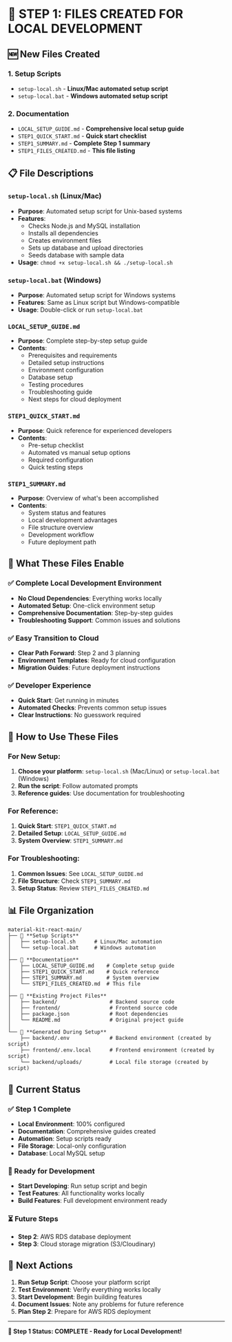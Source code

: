 # 📁 **STEP 1: FILES CREATED FOR LOCAL DEVELOPMENT**

## 🆕 **New Files Created**

### **1. Setup Scripts**

- `setup-local.sh` - **Linux/Mac automated setup script**
- `setup-local.bat` - **Windows automated setup script**

### **2. Documentation**

- `LOCAL_SETUP_GUIDE.md` - **Comprehensive local setup guide**
- `STEP1_QUICK_START.md` - **Quick start checklist**
- `STEP1_SUMMARY.md` - **Complete Step 1 summary**
- `STEP1_FILES_CREATED.md` - **This file listing**

## 📋 **File Descriptions**

### **`setup-local.sh` (Linux/Mac)**

- **Purpose**: Automated setup script for Unix-based systems
- **Features**:
  - Checks Node.js and MySQL installation
  - Installs all dependencies
  - Creates environment files
  - Sets up database and upload directories
  - Seeds database with sample data
- **Usage**: `chmod +x setup-local.sh && ./setup-local.sh`

### **`setup-local.bat` (Windows)**

- **Purpose**: Automated setup script for Windows systems
- **Features**: Same as Linux script but Windows-compatible
- **Usage**: Double-click or run `setup-local.bat`

### **`LOCAL_SETUP_GUIDE.md`**

- **Purpose**: Complete step-by-step setup guide
- **Contents**:
  - Prerequisites and requirements
  - Detailed setup instructions
  - Environment configuration
  - Database setup
  - Testing procedures
  - Troubleshooting guide
  - Next steps for cloud deployment

### **`STEP1_QUICK_START.md`**

- **Purpose**: Quick reference for experienced developers
- **Contents**:
  - Pre-setup checklist
  - Automated vs manual setup options
  - Required configuration
  - Quick testing steps

### **`STEP1_SUMMARY.md`**

- **Purpose**: Overview of what's been accomplished
- **Contents**:
  - System status and features
  - Local development advantages
  - File structure overview
  - Development workflow
  - Future deployment path

## 🔧 **What These Files Enable**

### **✅ Complete Local Development Environment**

- **No Cloud Dependencies**: Everything works locally
- **Automated Setup**: One-click environment setup
- **Comprehensive Documentation**: Step-by-step guides
- **Troubleshooting Support**: Common issues and solutions

### **✅ Easy Transition to Cloud**

- **Clear Path Forward**: Step 2 and 3 planning
- **Environment Templates**: Ready for cloud configuration
- **Migration Guides**: Future deployment instructions

### **✅ Developer Experience**

- **Quick Start**: Get running in minutes
- **Automated Checks**: Prevents common setup issues
- **Clear Instructions**: No guesswork required

## 🚀 **How to Use These Files**

### **For New Setup:**

1. **Choose your platform**: `setup-local.sh` (Mac/Linux) or `setup-local.bat` (Windows)
2. **Run the script**: Follow automated prompts
3. **Reference guides**: Use documentation for troubleshooting

### **For Reference:**

1. **Quick Start**: `STEP1_QUICK_START.md`
2. **Detailed Setup**: `LOCAL_SETUP_GUIDE.md`
3. **System Overview**: `STEP1_SUMMARY.md`

### **For Troubleshooting:**

1. **Common Issues**: See `LOCAL_SETUP_GUIDE.md`
2. **File Structure**: Check `STEP1_SUMMARY.md`
3. **Setup Status**: Review `STEP1_FILES_CREATED.md`

## 📊 **File Organization**

```
material-kit-react-main/
├── 📁 **Setup Scripts**
│   ├── setup-local.sh      # Linux/Mac automation
│   └── setup-local.bat     # Windows automation
│
├── 📁 **Documentation**
│   ├── LOCAL_SETUP_GUIDE.md    # Complete setup guide
│   ├── STEP1_QUICK_START.md    # Quick reference
│   ├── STEP1_SUMMARY.md        # System overview
│   └── STEP1_FILES_CREATED.md  # This file
│
├── 📁 **Existing Project Files**
│   ├── backend/                 # Backend source code
│   ├── frontend/                # Frontend source code
│   ├── package.json             # Root dependencies
│   └── README.md                # Original project guide
│
└── 📁 **Generated During Setup**
    ├── backend/.env             # Backend environment (created by script)
    ├── frontend/.env.local      # Frontend environment (created by script)
    └── backend/uploads/         # Local file storage (created by script)
```

## 🎯 **Current Status**

### **✅ Step 1 Complete**

- **Local Environment**: 100% configured
- **Documentation**: Comprehensive guides created
- **Automation**: Setup scripts ready
- **File Storage**: Local-only configuration
- **Database**: Local MySQL setup

### **🔄 Ready for Development**

- **Start Developing**: Run setup script and begin
- **Test Features**: All functionality works locally
- **Build Features**: Full development environment ready

### **⏳ Future Steps**

- **Step 2**: AWS RDS database deployment
- **Step 3**: Cloud storage migration (S3/Cloudinary)

## 🚀 **Next Actions**

1. **Run Setup Script**: Choose your platform script
2. **Test Environment**: Verify everything works locally
3. **Start Development**: Begin building features
4. **Document Issues**: Note any problems for future reference
5. **Plan Step 2**: Prepare for AWS RDS deployment

---

**🎯 Step 1 Status: COMPLETE - Ready for Local Development!**
